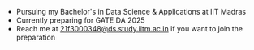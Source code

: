 - Pursuing my Bachelor's in Data Science & Applications at IIT Madras
- Currently preparing for GATE DA 2025
- Reach me at 21f3000348@ds.study.iitm.ac.in if you want to join the preparation
